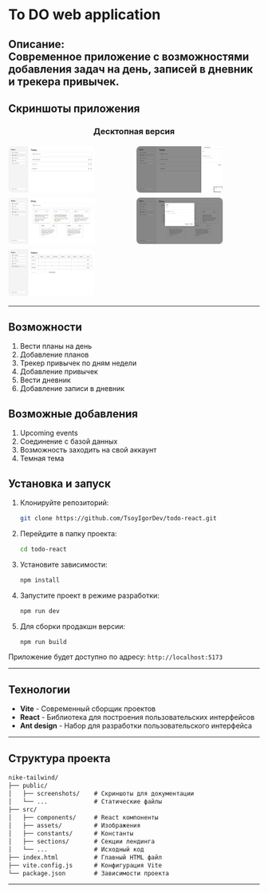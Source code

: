 # To DO web application

**Описание:**  
Современное приложение с возможностями добавления задач на день, записей в дневник и трекера привычек.
---
## Скриншоты приложения

<div align="center">

### Десктопная версия
<div style="display: grid; grid-template-columns: repeat(2, 1fr); gap: 10px; margin: 20px 0;">
  <img src="./public/screenshots/Today.png" alt="Планы на сегодня" style="width: 70%; border-radius: 8px;">
  <img src="./public/screenshots/Today1.png" alt="Планы на сегодня" style="width: 70%; border-radius: 8px;">
  <img src="./public/screenshots/Diary.png" alt="Дневник" style="width: 70%; border-radius: 8px;">
  <img src="./public/screenshots/Diary1.png" alt="Добавление записи в дневник" style="width: 70%; border-radius: 8px;">
  <img src="./public/screenshots/Habits.png" alt="Трекер привычек" style="width: 70%; border-radius: 8px;">
</div>

</div>

---

## Возможности
1. Вести планы на день
2. Добавление планов
3. Трекер привычек по дням недели
4. Добавление привычек
5. Вести дневник
6. Добавление записи в дневник

## Возможные добавления
1. Upcoming events
2. Соединение с базой данных
3. Возможность заходить на свой аккаунт
4. Темная тема

## Установка и запуск

1. Клонируйте репозиторий:
   ```bash
   git clone https://github.com/TsoyIgorDev/todo-react.git
   ```

2. Перейдите в папку проекта:
   ```bash
   cd todo-react
   ```

3. Установите зависимости:
   ```bash
   npm install
   ```

4. Запустите проект в режиме разработки:
   ```bash
   npm run dev
   ```

5. Для сборки продакшн версии:
   ```bash
   npm run build
   ```

Приложение будет доступно по адресу: `http://localhost:5173`

---

## Технологии

- **Vite** - Современный сборщик проектов
- **React** - Библиотека для построения пользовательских интерфейсов
- **Ant design** - Набор для разработки пользовательского интерфейса

---

## Структура проекта

```
nike-tailwind/
├── public/
│   ├── screenshots/    # Скриншоты для документации
│   └── ...             # Статические файлы
├── src/
│   ├── components/     # React компоненты
│   ├── assets/         # Изображения
│   ├── constants/      # Константы
│   ├── sections/       # Секции лендинга
│   └── ...             # Исходный код
├── index.html          # Главный HTML файл
├── vite.config.js      # Конфигурация Vite
└── package.json        # Зависимости проекта
```

---
